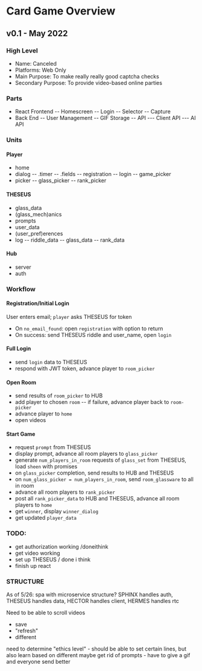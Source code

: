 # Card Game Overview

## v0.1 - May 2022

### High Level

- Name: Canceled
- Platforms: Web Only
- Main Purpose: To make really really good captcha checks
- Secondary Purpose: To provide video-based online parties

### Parts

- React Frontend
-- Homescreen
-- Login
-- Selector
-- Capture
- Back End
-- User Management
-- GIF Storage
-- API
--- Client API
--- AI API


### Units

#### Player

- home
- dialog
-- .timer
-- .fields
-- registration
-- login
-- game_picker
- picker
-- glass_picker
-- rank_picker

#### THESEUS

- glass_data
- (glass_mech)anics
- prompts
- user_data
- (user_pref)erences
- log
-- riddle_data
-- glass_data
-- rank_data

#### Hub

- server
- auth


### Workflow

#### Registration/Initial Login

User enters email; `player` asks THESEUS for token 

- On `no_email_found`: open `registration` with option to return
- On success: send THESEUS riddle and user_name, open `login`

#### Full Login

- send `login` data to THESEUS
- respond with JWT token, advance player to `room_picker`

#### Open Room

- send results of `room_picker` to HUB
- add player to chosen `room`
-- if failure, advance player back to `room-picker`
- advance player to `home`
- open videos

#### Start Game

- request `prompt` from THESEUS
- display prompt, advance all room players to `glass_picker`
- generate `num_players_in_room` requests of `glass_set` from THESEUS, load `sheen` with promises
- on `glass_picker` completion, send results to HUB and THESEUS
- on `num_glass_picker = num_players_in_room`, send `room_glassware` to all in room
- advance all room players to `rank_picker`
- post all `rank_picker_data` to HUB and THESEUS, advance all room players to `home`
- get `winner`, display `winner_dialog`
- get updated `player_data`

### TODO:

- get authorization working /doneithink
- get video working
- set up THESEUS / done i think
- finish up react


### STRUCTURE

As of 5/26: spa with microservice structure?
SPHINX handles auth, THESEUS handles data, HECTOR handles client, HERMES handles rtc

Need to be able to scroll videos 
- save
- "refresh"
- different

need to determine "ethics level" - should be able to set certain lines, but also learn based on different 
maybe get rid of prompts - have to give a gif and everyone send better 